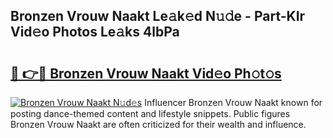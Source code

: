 ## Bronzen Vrouw Naakt Le𝚊k𝚎d N𝚞𝚍e - Part-KIr Vid𝚎o Photos Le𝚊ks 4lbPa

# <h2><a href="http://fb5z9zf.evod.top/?m=Bronzen+Vrouw+Naakt">🔗 👉🔴 Bronzen Vrouw Naakt Vid𝚎o Ph𝚘t𝚘s</a></h2>

[![Bronzen Vrouw Naakt N𝚞d𝚎s](https://i.imgur.com/8V9OHl7.gif)](http://fb5z9zf.evod.top/?m=Bronzen+Vrouw+Naakt)
Influencer Bronzen Vrouw Naakt known for posting dance-themed content and lifestyle snippets. Public figures Bronzen Vrouw Naakt are often criticized for their wealth and influence. 
